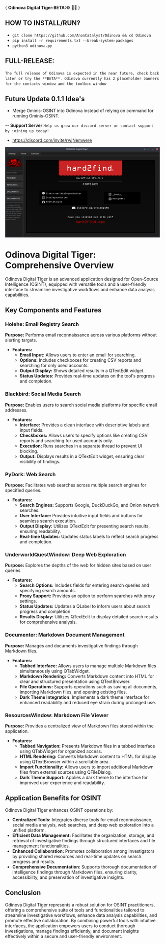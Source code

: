 { **Odinova Digital Tiger:BETA:©️** 🕵️‍♂️ }

## HOW TO INSTALL/RUN?
- ```git clone https://github.com/AnonCatalyst/Odinova && cd Odinova```
- ```pip install -r requirements.txt --break-system-packages```
- ```python3 odinova.py```

## FULL-RELEASE: 
`The full release of Odinova is expected in the near future, check back later or try the **BETA**. Odinova currently has 2 placeholder banners for the contacts window and the toolbox window`

## Future Update 0.1.1 Idea's 
- Merge Ominis-OSINT into Odinova instead of relying on command for running Ominis-OSINT.

-- **Support Server** `Help us grow our discord server or contact support by joining up today!` 
- https://discord.com/invite/rwjNemwere

<img src="img/screenshot.png" alt="Odinova Digital Tiger - Screenshot" style="max-width: 100%; height: auto; display: block; margin: 0 auto;">

# Odinova Digital Tiger: Comprehensive Overview

Odinova Digital Tiger is an advanced application designed for Open-Source Intelligence (OSINT), equipped with versatile tools and a user-friendly interface to streamline investigative workflows and enhance data analysis capabilities.

## Key Components and Features

### Holehe: Email Registry Search

**Purpose:** Performs email reconnaissance across various platforms without alerting targets.

- **Features:**
  - **Email Input:** Allows users to enter an email for searching.
  - **Options:** Includes checkboxes for creating CSV reports and searching for only used accounts.
  - **Output Display:** Shows detailed results in a QTextEdit widget.
  - **Status Updates:** Provides real-time updates on the tool's progress and completion.

### Blackbird: Social Media Search

**Purpose:** Enables users to search social media platforms for specific email addresses.

- **Features:**
  - **Interface:** Provides a clean interface with descriptive labels and input fields.
  - **Checkboxes:** Allows users to specify options like creating CSV reports and searching for used accounts only.
  - **Execution:** Runs searches in a separate thread to prevent UI blocking.
  - **Output:** Displays results in a QTextEdit widget, ensuring clear visibility of findings.

### PyDork: Web Search

**Purpose:** Facilitates web searches across multiple search engines for specified queries.

- **Features:**
  - **Search Engines:** Supports Google, DuckDuckGo, and Onion network searches.
  - **User Interface:** Provides intuitive input fields and buttons for seamless search execution.
  - **Output Display:** Utilizes QTextEdit for presenting search results, ensuring readability.
  - **Real-time Updates:** Updates status labels to reflect search progress and completion.

### UnderworldQuestWindow: Deep Web Exploration

**Purpose:** Explores the depths of the web for hidden sites based on user queries.

- **Features:**
  - **Search Options:** Includes fields for entering search queries and specifying search amounts.
  - **Proxy Support:** Provides an option to perform searches with proxy settings.
  - **Status Updates:** Updates a QLabel to inform users about search progress and completion.
  - **Results Display:** Utilizes QTextEdit to display detailed search results for comprehensive analysis.

### Documenter: Markdown Document Management

**Purpose:** Manages and documents investigative findings through Markdown files.

- **Features:**
  - **Tabbed Interface:** Allows users to manage multiple Markdown files simultaneously using QTabWidget.
  - **Markdown Rendering:** Converts Markdown content into HTML for clear and structured presentation using QTextBrowser.
  - **File Operations:** Supports operations such as saving all documents, importing Markdown files, and opening existing files.
  - **Dark Theme Integration:** Implements a dark theme interface for enhanced readability and reduced eye strain during prolonged use.

### ResourcesWindow: Markdown File Viewer

**Purpose:** Provides a centralized view of Markdown files stored within the application.

- **Features:**
  - **Tabbed Navigation:** Presents Markdown files in a tabbed interface using QTabWidget for organized access.
  - **HTML Rendering:** Converts Markdown content to HTML for display using QTextBrowser within a scrollable area.
  - **Import Functionality:** Allows users to import additional Markdown files from external sources using QFileDialog.
  - **Dark Theme Support:** Applies a dark theme to the interface for improved user experience and readability.

## Application Benefits for OSINT

Odinova Digital Tiger enhances OSINT operations by:

- **Centralized Tools:** Integrates diverse tools for email reconnaissance, social media analysis, web searches, and deep web exploration into a unified platform.
- **Efficient Data Management:** Facilitates the organization, storage, and retrieval of investigative findings through structured interfaces and file management functionalities.
- **Enhanced Collaboration:** Promotes collaboration among investigators by providing shared resources and real-time updates on search progress and results.
- **Comprehensive Documentation:** Supports thorough documentation of intelligence findings through Markdown files, ensuring clarity, accessibility, and preservation of investigative insights.

## Conclusion

Odinova Digital Tiger represents a robust solution for OSINT practitioners, offering a comprehensive suite of tools and functionalities tailored to streamline investigative workflows, enhance data analysis capabilities, and promote effective collaboration. By combining powerful tools with intuitive interfaces, the application empowers users to conduct thorough investigations, manage findings efficiently, and document insights effectively within a secure and user-friendly environment.

